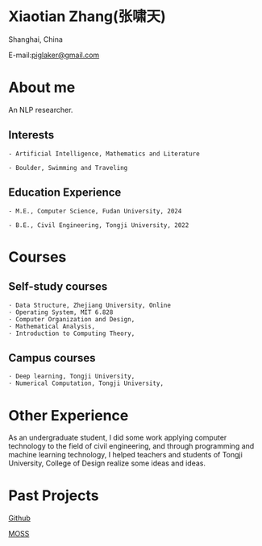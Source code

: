 
# Xiaotian Zhang(张啸天)

Shanghai, China

E-mail:piglaker@gmail.com

# About me

An NLP researcher.

## Interests

    - Artificial Intelligence, Mathematics and Literature 

    - Boulder, Swimming and Traveling

## Education Experience

    - M.E., Computer Science, Fudan University, 2024

    - B.E., Civil Engineering, Tongji University, 2022

# Courses

## Self-study courses

    · Data Structure, Zhejiang University, Online
    · Operating System, MIT 6.828
    · Computer Organization and Design, 
    · Mathematical Analysis, 
    · Introduction to Computing Theory, 

## Campus courses

    · Deep learning, Tongji University,
    · Numerical Computation, Tongji University,

# Other Experience

As an undergraduate student, I did some work applying 
computer technology to the field of civil engineering, 
and through programming and machine learning technology, 
I helped teachers and students of Tongji University, College of Design realize some ideas and ideas.

# Past Projects

[Github](https://github.com/piglaker)

[MOSS](https://txsun1997.github.io/blogs/moss.html)
